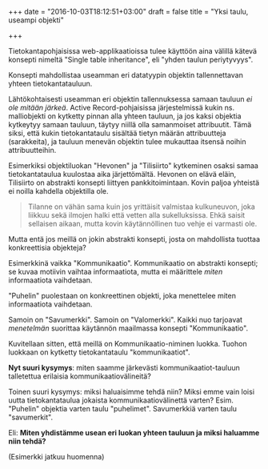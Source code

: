 +++
date = "2016-10-03T18:12:51+03:00"
draft = false
title = "Yksi taulu, useampi objekti"

+++

Tietokantapohjaisissa web-applikaatioissa tulee käyttöön aina välillä kätevä konsepti nimeltä "Single table inheritance", eli "yhden taulun periytyvyys".

Konsepti mahdollistaa useamman eri datatyypin objektin tallennettavan yhteen tietokantatauluun. 

Lähtökohtaisesti useamman eri objektin tallennuksessa samaan tauluun *ei ole mitään järkeä*. Active Record-pohjaisissa järjestelmissä kukin ns. malliobjekti on kytketty pinnan alla yhteen tauluun, ja jos kaksi objektia kytkeytyy samaan tauluun, täytyy niillä olla samanmoiset attribuutit. Tämä siksi, että kukin tietokantataulu sisältää tietyn määrän attribuutteja (sarakkeita), ja tauluun menevän objektin tulee mukauttaa itsensä noihin attribuutteihin.

Esimerkiksi objektiluokan "Hevonen" ja "Tilisiirto" kytkeminen osaksi samaa tietokantataulua kuulostaa aika järjettömältä. Hevonen on elävä eläin, Tilisiirto on abstrakti konsepti liittyen pankkitoimintaan. Kovin paljoa yhteistä ei noilla kahdella objektilla ole.

> Tilanne on vähän sama kuin jos yrittäisit valmistaa kulkuneuvon, joka liikkuu sekä ilmojen halki että vetten alla sukelluksissa. Ehkä saisit sellaisen aikaan, mutta kovin käytännöllinen tuo vehje ei varmasti ole.

Mutta entä jos meillä on jokin abstrakti konsepti, josta on mahdollista tuottaa konkreettisia objekteja?

Esimerkkinä vaikka "Kommunikaatio". Kommunikaatio on abstrakti konsepti; se kuvaa motiivin vaihtaa informaatiota, mutta ei määrittele *miten* informaatiota vaihdetaan.

"Puhelin" puolestaan on konkreettinen objekti, joka menettelee miten informaatiota vaihdetaan.

Samoin on "Savumerkki". Samoin on "Valomerkki". Kaikki nuo tarjoavat *menetelmän* suorittaa käytännön maailmassa konsepti "Kommunikaatio".

Kuvitellaan sitten, että meillä on Kommunikaatio-niminen luokka. Tuohon luokkaan on kytketty tietokantataulu "kommunikaatiot". 

**Nyt suuri kysymys**: miten saamme järkevästi kommunikaatiot-tauluun talletettua erilaisia kommunikaatiovälineitä?

Toinen suuri kysymys: miksi haluaisimme tehdä niin? Miksi emme vain loisi uutta tietokantataulua jokaista kommunikaatiovälinettä varten? Esim. "Puhelin" objektia varten taulu "puhelimet". Savumerkkiä varten taulu "savumerkit".

Eli: **Miten yhdistämme usean eri luokan yhteen tauluun ja miksi haluamme niin tehdä?**

(Esimerkki jatkuu huomenna)





